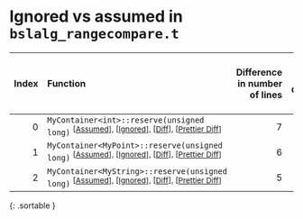 # Ignored vs assumed in `bslalg_rangecompare.t`

<script src="../sorttable.js"></script>

|   Index | Function                                                                                                                                                       |   Difference in number of lines |   Function size difference in bytes |   Number of lines in assumed build | Number of bytes in assumed build   |   Number of lines in ignored build | Number of bytes in ignored build   |
|--------:|:---------------------------------------------------------------------------------------------------------------------------------------------------------------|--------------------------------:|------------------------------------:|-----------------------------------:|:-----------------------------------|-----------------------------------:|:-----------------------------------|
|       0 | `MyContainer<int>::reserve(unsigned long)` <sup>\[[Assumed](0-assume)\], \[[Ignored](0-none)\], \[[Diff](0.diff.html)\], \[[Prettier Diff](0-diff.html)\]      |                               7 |                                  32 |                                384 | 4,267,184                          |                                352 | 4,267,136                          |
|       1 | `MyContainer<MyPoint>::reserve(unsigned long)` <sup>\[[Assumed](1-assume)\], \[[Ignored](1-none)\], \[[Diff](1.diff.html)\], \[[Prettier Diff](1-diff.html)\]  |                               6 |                                  16 |                                384 | 4,266,800                          |                                368 | 4,266,768                          |
|       2 | `MyContainer<MyString>::reserve(unsigned long)` <sup>\[[Assumed](2-assume)\], \[[Ignored](2-none)\], \[[Diff](2.diff.html)\], \[[Prettier Diff](2-diff.html)\] |                               5 |                                  32 |                                432 | 4,266,368                          |                                400 | 4,266,368                          |
{: .sortable }
